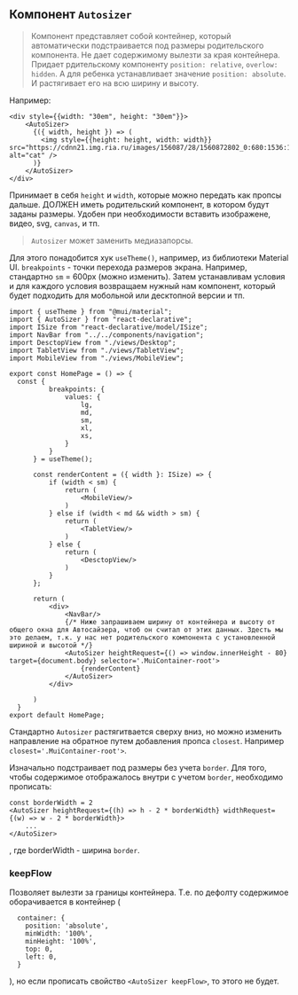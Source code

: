 
## Компонент `Autosizer`

>  Компонент представляет собой контейнер, который автоматически подстраивается под размеры родительского компонента. Не дает содержимому вылезти за края контейнера.
Придает рдительскому компоненту `position: relative`, `overlow: hidden`. А для ребенка устанавливает значение `position: absolute`. И растягивает его на всю ширину и высоту. 

Например: 

```tsx
<div style={{width: "30em", height: "30em"}}>
    <AutoSizer>
      {({ width, height }) => (
        <img style={{height: height, width: width}} src="https://cdnn21.img.ria.ru/images/156087/28/1560872802_0:680:1536:1832_1920x0_80_0_0_13851eec92ec40195a70b46caeba8116.jpg" alt="cat" />          
      )}
    </AutoSizer>
</div>
```

Принимает в себя `height` и `width`, которые можно передать как пропсы дальше. ДОЛЖЕН иметь родительский компонент, в котором будут заданы размеры. Удобен при необходимости вставить изображене, видео, svg, `canvas`, и тп.

>`Autosizer` может заменить медиазапорсы.

Для этого понадобится хук `useTheme()`, например, из библиотеки Material UI. `breakpoints` - точки перехода размеров экрана. Например, стандартно `sm` = 600px (можно изменить). Затем устанавливам условия и для каждого условия возвращаем нужный нам компонент, который будет подходить для мобольной или десктопной версии и тп.  

```tsx
import { useTheme } from "@mui/material";
import { AutoSizer } from "react-declarative";
import ISize from "react-declarative/model/ISize";
import NavBar from "../../components/navigation";
import DesctopView from "./views/Desktop";
import TabletView from "./views/TabletView";
import MobileView from "./views/MobileView";

export const HomePage = () => {
  const {
          breakpoints: {
              values: {
                  lg,
                  md,
                  sm,
                  xl,
                  xs,
              }
          }
      } = useTheme();

      const renderContent = ({ width }: ISize) => {
          if (width < sm) {
              return (
                  <MobileView/>
              )
          } else if (width < md && width > sm) {
              return (
                  <TabletView/>
              )
          } else {
              return (
                  <DesctopView/>
              )
          }
      };

      return (
          <div>
              <NavBar/>
              {/* Ниже запрашиваем ширину от контейнера и высоту от общего окна для Автосайзера, чтоб он считал от этих данных. Здесть мы это делаем, т.к. у нас нет родительского компонента с установленной шириной и высотой */}
              <AutoSizer heightRequest={() => window.innerHeight - 80} target={document.body} selector='.MuiContainer-root'>
                  {renderContent}
              </AutoSizer>
          </div>
          
      )
  }
export default HomePage;
```
Стандартно `Autosizer` растягитвается сверху вниз, но можно изменить направление на обратное путем добавления пропса `closest`. Например `closest='.MuiContainer-root'>`.


Изначально подстраивает под размеры без учета `border`. Для того, чтобы содержимое отображалось внутри с учетом `border`, необходимо прописать:

```tsx
const borderWidth = 2
<AutoSizer heightRequest={(h) => h - 2 * borderWidth} widthRequest={(w) => w - 2 * borderWidth}>
    ...
</AutoSizer>
```
, где borderWidth - ширина `border`.


### keepFlow 

Позволяет вылезти за границы контейнера. Т.е. по дефолту содержимое оборачивается в контейнер (

```tsx
  container: {
    position: 'absolute',
    minWidth: '100%',
    minHeight: '100%',
    top: 0,
    left: 0,
  }
```
), но если прописать свойство `<AutoSizer keepFlow>`, то этого не будет.